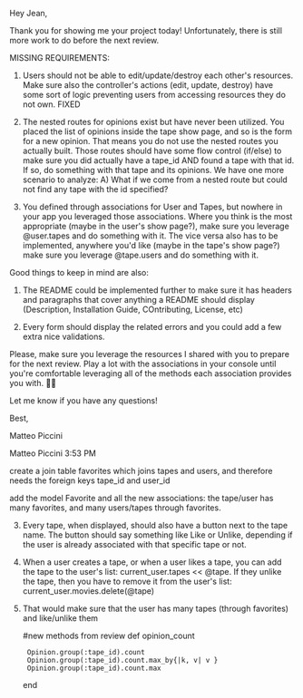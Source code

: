 Hey Jean,

Thank you for showing me your project today! Unfortunately, there is still more work to do before the next review.

MISSING REQUIREMENTS:
1) Users should not be able to edit/update/destroy each other's resources. Make sure also the controller's actions (edit, update, destroy) have some sort of logic preventing users from accessing resources they do not own. 
FIXED

2) The nested routes for opinions exist but have never been utilized. You placed the list of opinions inside the tape show page, and so is the form for a new opinion. That means you do not use the nested routes you actually built. Those routes should have some flow control (if/else) to make sure you did actually have a tape_id AND found a tape with that id. If so, do something with that tape and its opinions. We have one more scenario to analyze: 
A) What if we come from a nested route but could not find any tape with the id specified?

3) You defined through associations for User and Tapes, but nowhere in your app you leveraged those associations. Where you think is the most appropriate (maybe in the user's show page?), make sure you leverage @user.tapes and do something with it. The vice versa also has to be implemented, anywhere you'd like (maybe in the tape's show page?) make sure you leverage @tape.users and do something with it.

Good things to keep in mind are also:

1) The README could be implemented further to make sure it has headers and paragraphs that cover anything a README should display (Description, Installation Guide, COntributing, License, etc)

2) Every form should display the related errors and you could add a few extra nice validations.

Please, make sure you leverage the resources I shared with you to prepare for the next review. Play a lot with the associations in your console until you're comfortable leveraging all of the methods each association provides you with. 👍🏻

Let me know if you have any questions! 

Best,

Matteo Piccini






Matteo Piccini  3:53 PM

create a join table favorites which joins tapes and users, and therefore needs the foreign keys tape_id and user_id

add the model Favorite and all the new associations: the tape/user has many favorites, and many users/tapes through favorites.

 3. Every tape, when displayed, should also have a button next to the tape name. The button should say something like Like or Unlike, depending if the user is already associated with that specific tape or not.

4. When a user creates a tape, or when a user likes a tape, you can add the tape to the user's list: current_user.tapes << @tape. If they unlike the tape, then you have to remove it from the user's list: current_user.movies.delete(@tape)

5. That would make sure that the user has many tapes (through favorites) and like/unlike them





    #new methods from review
    def opinion_count

        Opinion.group(:tape_id).count
        Opinion.group(:tape_id).count.max_by{|k, v| v }
        Opinion.group(:tape_id).count.max

    end